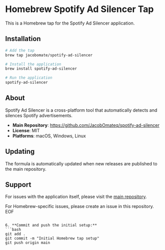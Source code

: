 # Homebrew Spotify Ad Silencer Tap

This is a Homebrew tap for the Spotify Ad Silencer application.

## Installation

```bash
# Add the tap
brew tap jacobomate/spotify-ad-silencer

# Install the application
brew install spotify-ad-silencer

# Run the application
spotify-ad-silencer
```

## About

Spotify Ad Silencer is a cross-platform tool that automatically detects and silences Spotify advertisements.

- **Main Repository**: https://github.com/JacobOmateq/spotify-ad-silencer
- **License**: MIT
- **Platforms**: macOS, Windows, Linux

## Updating

The formula is automatically updated when new releases are published to the main repository.

## Support

For issues with the application itself, please visit the [main repository](https://github.com/JacobOmateq/spotify-ad-silencer/issues).

For Homebrew-specific issues, please create an issue in this repository.
EOF
   ```

6. **Commit and push the initial setup:**
   ```bash
   git add .
   git commit -m "Initial Homebrew tap setup"
   git push origin main